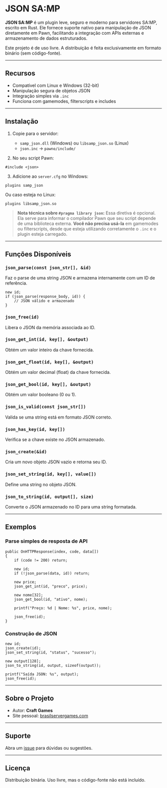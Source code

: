 # JSON SA:MP

**JSON SA:MP** é um plugin leve, seguro e moderno para servidores SA:MP, escrito em Rust. Ele fornece suporte nativo para manipulação de JSON diretamente em Pawn, facilitando a integração com APIs externas e armazenamento de dados estruturados.

Este projeto é de uso livre. A distribuição é feita exclusivamente em formato binário (sem código-fonte).

---

## Recursos
- Compatível com Linux e Windows (32-bit)
- Manipulação segura de objetos JSON
- Integração simples via `.inc`
- Funciona com gamemodes, filterscripts e includes

---

## Instalação

1. Copie para o servidor:
   - `samp_json.dll` (Windows) ou `libsamp_json.so` (Linux)
   - `json.inc` → `pawno/include/`

2. No seu script Pawn:
```pawn
#include <json>
```

3. Adicione ao `server.cfg` no Windows:
```
plugins samp_json
```
Ou caso esteja no Linux:
```
plugins libsamp_json.so
```

> **Nota técnica sobre `#pragma library json`:**
> Essa diretiva é opcional. Ela serve para informar o compilador Pawn que seu script depende de uma biblioteca externa. **Você não precisa usá-la** em gamemodes ou filterscripts, desde que esteja utilizando corretamente o `.inc` e o plugin esteja carregado.

---

## Funções Disponíveis

### `json_parse(const json_str[], &id)`
Faz o parse de uma string JSON e armazena internamente com um ID de referência.
```pawn
new id;
if (json_parse(response_body, id)) {
    // JSON válido e armazenado
}
```

### `json_free(id)`
Libera o JSON da memória associada ao ID.

### `json_get_int(id, key[], &output)`
Obtém um valor inteiro da chave fornecida.

### `json_get_float(id, key[], &output)`
Obtém um valor decimal (float) da chave fornecida.

### `json_get_bool(id, key[], &output)`
Obtém um valor booleano (0 ou 1).

### `json_is_valid(const json_str[])`
Valida se uma string está em formato JSON correto.

### `json_has_key(id, key[])`
Verifica se a chave existe no JSON armazenado.

### `json_create(&id)`
Cria um novo objeto JSON vazio e retorna seu ID.

### `json_set_string(id, key[], value[])`
Define uma string no objeto JSON.

### `json_to_string(id, output[], size)`
Converte o JSON armazenado no ID para uma string formatada.

---

## Exemplos

### Parse simples de resposta de API
```pawn
public OnHTTPResponse(index, code, data[])
{
    if (code != 200) return;

    new id;
    if (!json_parse(data, id)) return;

    new price;
    json_get_int(id, "preco", price);

    new nome[32];
    json_get_bool(id, "ativo", nome);

    printf("Preço: %d | Nome: %s", price, nome);

    json_free(id);
}
```

### Construção de JSON
```pawn
new id;
json_create(id);
json_set_string(id, "status", "sucesso");

new output[128];
json_to_string(id, output, sizeof(output));

printf("Saída JSON: %s", output);
json_free(id);
```

---

## Sobre o Projeto
- Autor: **Craft Games**
- Site pessoal: [brasilservergames.com](https://brasilservergames.com)

---

## Suporte
Abra um [issue](https://github.com/erickcamposof/json-samp/issues) para dúvidas ou sugestões.

---

## Licença
Distribuição binária. Uso livre, mas o código-fonte não está incluído.
